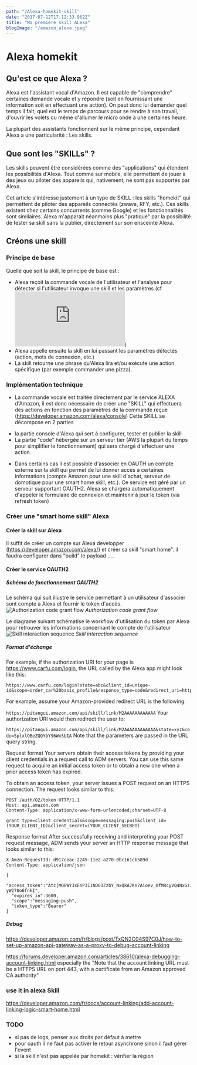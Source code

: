```yaml
---
path: "/Alexa-homekit-skill"
date: "2017-07-12T17:12:33.962Z"
title: "Ma première skill ALexa"
blogImage: "/amazon_alexa.jpeg"
---
```


# Alexa homekit

## Qu'est ce que Alexa ?
Alexa est l'assistant vocal d'Amazon. Il est capable de "comprendre" certaines demande vocale et y répondre (soit en fournissant une information soit en effectuant une action). On peut donc lui demander quel temps il fait, quel est le temps de parcours pour se rendre à son travail, d'ouvrir les volets ou même d'allumer le micro onde à une certaines heure.

La plupart des assistants fonctionnent sur le même principe, cependant Alexa a une particularité : Les skills.

## Que sont les "SKILLs" ?
Les skills peuvent être considérées comme des "applications" qui étendent les possibilités d'Alexa. Tout comme sur mobile, elle permettent de jouer à des jeux ou piloter des appareils qui, nativement, ne sont pas supportés par Alexa.

Cet article s'intéresse justement à un type de SKILL : les skills "homekit" qui permettent de piloter des appareils connectés (zwave, RFY, etc.). Ces skills existent chez certains concurrents (comme Google) et les fonctionnalités sont similaires.
Alexa m'apparait néanmoins plus "pratique" par la possibilité de tester sa skill sans la publier, directement sur son ensceinte Alexa.

## Créons une skill

### Principe de base
Quelle que soit la skill, le principe de base est :
* Alexa reçoit la commande vocale de l'utilisateur et l'analyse pour détecter si l'utilisateur invoque une skill et les paramètres (cf ![la doc officielle](https://developer.amazon.com/fr/docs/custom-skills/understanding-how-users-invoke-custom-skills.html))
* Alexa appelle ensuite la skill en lui passant les paramètres détectés (action, mots de connexion, etc.)
* La skill retourne une phrase qu'Alexa lira et/ou exécute une action spécifique (par exemple commander une pizza).

### Implémentation technique
* La commande vocale est traitée directement par le service ALEXA d'Amazon, il est donc nécessaire de créer une "SKILL" qui effectuera des actions en fonction des paramètres de la commande reçue (https://developer.amazon.com/alexa/console)
Cette SKILL se décompose en 2 parties
- la partie console d'Alexa qui sert à configurer, tester et publier la skill
- La partie "code" hébergée sur un serveur tier (AWS la plupart du temps pour simplifier le fonctionnement) qui sera chargé d'effectuer une action.
* Dans certains cas il est possible d'associer en OAUTH un compte externe sur la skill qui permet de lui donner accès à certaines informations (compte Amazon pour une skill d'achat, serveur de domotique pour une smart home skill, etc.).
Ce service est géré par un serveur supportant OAUTH2. Alexa se chargera automatiquement d'appeler le formulaire de connexion et maintenir à jour le token (via refresh token)


### Créer une "smart home skill" Alexa
#### Créer la skill sur Alexa
Il suffit de créer un compte sur Alexa developper (https://developer.amazon.com/alexa/) et créer sa skill "smart home".
il faudra configurer dans "build" le payload 
.....

#### Créer le service OAUTH2
##### Schéma de fonctionnement OAUTH2
Le schéma qui suit illustre le service permettant à un utilisateur d'associer sont compte  à Alexa et fournir le token d'accès.
![Authorization code grant flow](https://m.media-amazon.com/images/G/01/mobile-apps/dex/ask-accountlinking/auth-code-grant-flow-sequence._TTH_.png)
*Authorization code grant flow*

Le diagrame suivant schématise le workflow d'utilisation du token par Alexa pour retrouver les informations concernant le compte de l'utilisateur 
![Skill interaction sequence](https://m.media-amazon.com/images/G/01/mobile-apps/dex/ask-accountlinking/skill-interaction-sequence._TTH_.png)
*Skill interaction sequence*

##### Format d'échange

For example, if the authorization URI for your page is https://www.carfu.com/login, the URL called by the Alexa app might look like this:

```
https://www.carfu.com/login?state=abc&client_id=unique-id&scope=order_car%20basic_profile&response_type=code&redirect_uri=https%3A//pitangui.amazon.com/api/skill/link/M2AAAAAAAAAAAA
```
For example, assume your Amazon-provided redirect URL is the following:

```https://pitangui.amazon.com/api/skill/link/M2AAAAAAAAAAAA```
Your authorization URI would then redirect the user to:

```https://pitangui.amazon.com/api/skill/link/M2AAAAAAAAAAAA&state=xyz&code=SplxlOBeZQQYbYS6WxSbIA```
Note that the parameters are passed in the URL query string.


Request format
Your servers obtain their access tokens by providing your client credentials in a request call to ADM servers. You can use this same request to acquire an initial access token or to obtain a new one when a prior access token has expired.

To obtain an access token, your server issues a POST request on an HTTPS connection. The request looks similar to this:

```
POST /auth/O2/token HTTP/1.1
Host: api.amazon.com
Content-Type: application/x-www-form-urlencoded;charset=UTF-8

grant_type=client_credentials&scope=messaging:push&client_id=(YOUR_CLIENT_ID)&client_secret=(YOUR_CLIENT_SECRET)
```


Response format
After successfully receiving and interpreting your POST request message, ADM sends your server an HTTP response message that looks similar to this:

```
X-Amzn-RequestId: d917ceac-2245-11e2-a270-0bc161cb589d
Content-Type: application/json

{
  "access_token":"Atc|MQEWYJxEnP3I1ND03ZzbY_NxQkA7Kn7Aioev_OfMRcyVQ4NxGzJMEaKJ8f0lSOiV-yW270o6fnkI",
  "expires_in":3600,
  "scope":"messaging:push",
  "token_type":"Bearer"
}
```

##### Debug
https://developer.amazon.com/fr/blogs/post/TxQN2C04S97C0J/how-to-set-up-amazon-api-gateway-as-a-proxy-to-debug-account-linking

https://forums.developer.amazon.com/articles/38610/alexa-debugging-account-linking.html
especially the "Note that the account linking URL must be a HTTPS URL on port 443, with a certificate from an Amazon approved CA authority"


### use it in alexa Skill
https://developer.amazon.com/fr/docs/account-linking/add-account-linking-logic-smart-home.html

### TODO
- si pas de logs, penser aux droits par défaut à mettre
- pour oauth il ne faut pas activer le retour asynchrone sinon il faut gérer l'event
- si la skill n'est pas appelée par homekit : vérifier la région
